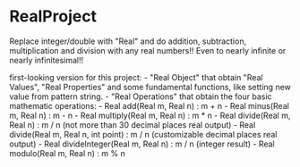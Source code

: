 # RealProject
  Replace integer/double with "Real" and do addition, subtraction, multiplication and division with any real numbers!! Even to nearly infinite or nearly infinitesimal!!

  first-looking version for this project:
    - "Real Object" that obtain "Real Values", "Real Properties" and some fundamental functions, like setting new value from pattern string.
    - "Real Operations" that obtain the four basic mathematic operations:
      - Real add(Real m, Real n)               : m + n
      - Real minus(Real m, Real n)             : m - n
      - Real multiply(Real m, Real n)          : m * n
      - Real divide(Real m, Real n)            : m / n (not more than 30 decimal places real output)
      - Real divide(Real m, Real n, int point) : m / n (customizable decimal places real output)
      - Real divideInteger(Real m, Real n)     : m / n (integer result)
      - Real modulo(Real m, Real n)            : m % n

